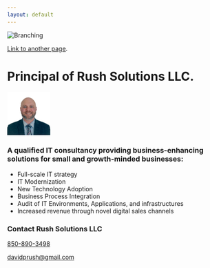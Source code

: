 ```yaml
---
layout: default
---
```

![Branching](/assets/images/banner-img.png)

[Link to another page](./another-page.html).

# Principal of Rush Solutions LLC.

<img src="/assets/images/thumbnail.png" width="100" height="100"/>

### A qualified IT consultancy providing business-enhancing solutions for small and growth-minded businesses:
<ul>
    <li> 
        Full-scale IT strategy
    </li>
    <li> 
        IT Modernization
    </li>
    <li> 
        New Technology Adoption
    </li>
    <li> 
        Business Process Integration
    </li>
    <li> 
        Audit of IT Environments, Applications, and infrastructures
    </li>
    <li> 
        Increased revenue through novel digital sales channels
    </li>
</ul>

<!---
## Blogs, Posts, Articles, & Stuff I'm thinking about...
<ul>
    {% for post in site.posts %}
    <li>
        <a href="{{ post.url }}">{{ post.title }}</a>
    </li>
    {% endfor %}
</ul>
--->

### Contact Rush Solutions LLC

<a href="tel:850-890-3498">850-890-3498</a>

<a href = "mailto: davidprush@gmail.com">davidprush@gmail.com</a>
